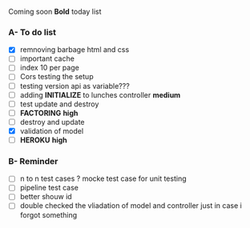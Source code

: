 Coming soon
**Bold** today list

### A- To do list

- [x] remnoving barbage html and css
- [ ] important cache
- [ ] index 10 per page
- [ ] Cors testing the setup
- [ ] testing version api as variable???
- [ ] adding **INITIALIZE** to lunches controller **medium**
- [ ] test update and destroy
- [ ] **FACTORING** **high**
- [ ] destroy and update
- [x] validation of model
- [ ] **HEROKU** **high**

### B- Reminder

- [ ] n to n test cases ? mocke test case for unit testing
- [ ] pipeline test case
- [ ]  better shouw id
- [ ]  double checked the vliadation of model and controller just in case i forgot something
